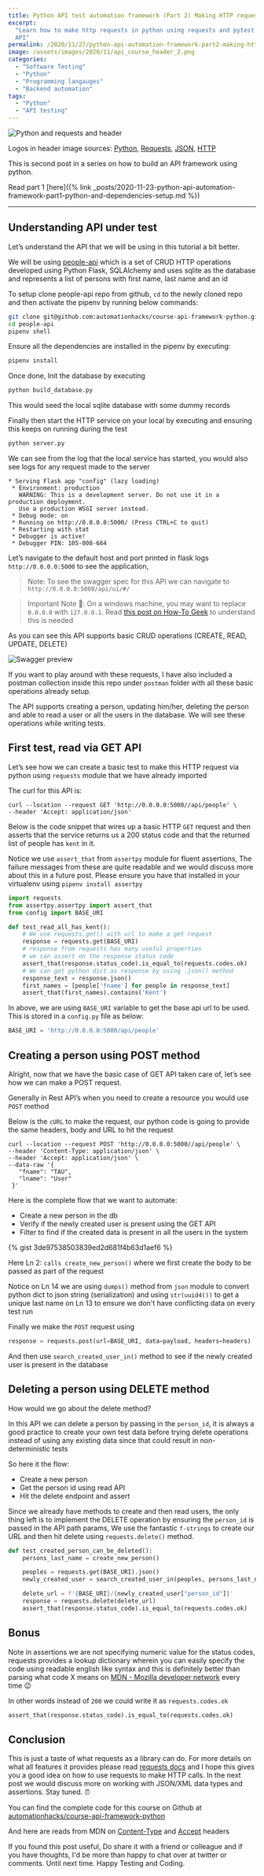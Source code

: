 ```yaml
---
title: Python API test automation framework (Part 2) Making HTTP requests
excerpt:
  "Learn how to make http requests in python using requests and pytest for a locally hosted Flask
  API"
permalink: /2020/11/27/python-api-automation-framework-part2-making-http-requests
image: /assets/images/2020/11/api_course_header_2.png
categories:
  - "Software Testing"
  - "Python"
  - "Programming langauges"
  - "Backend automation"
tags:
  - "Python"
  - "API testing"
---
```


![Python and requests and header](/assets/images/2020/11/api_course_header_2.png)

Logos in header image sources:
[Python](https://commons.wikimedia.org/wiki/File:Python-logo-notext.svg),
[Requests](https://en.wikipedia.org/wiki/File:Requests_Python_Logo.png),
[JSON](https://en.wikipedia.org/wiki/JSON),
[HTTP](https://commons.wikimedia.org/wiki/File:HTTP_logo.svg)

This is second post in a series on how to build an API framework using python.

Read part 1 [here]({% link
_posts/2020-11-23-python-api-automation-framework-part1-python-and-dependencies-setup.md %})

---

## Understanding API under test

Let’s understand the API that we will be using in this tutorial a bit better.

We will be using [people-api](https://github.com/automationhacks/people-api) which is a set of CRUD
HTTP operations developed using Python Flask, SQLAlchemy and uses sqlite as the database and
represents a list of persons with first name, last name and an id

To setup clone people-api repo from github, `cd` to the newly cloned repo and then activate the
pipenv by running below commands:

```zsh
git clone git@github.com:automationhacks/course-api-framework-python.git
cd people-api
pipenv shell
```

Ensure all the dependencies are installed in the pipenv by executing:

```zsh
pipenv install
```

Once done, Init the database by executing

```zsh
python build_database.py
```

This would seed the local sqlite database with some dummy records

Finally then start the HTTP service on your local by executing and ensuring this keeps on running
during the test

```zsh
python server.py
```

We can see from the log that the local service has started, you would also see logs for any request
made to the server

```text
* Serving Flask app "config" (lazy loading)
 * Environment: production
   WARNING: This is a development server. Do not use it in a production deployment.
   Use a production WSGI server instead.
 * Debug mode: on
 * Running on http://0.0.0.0:5000/ (Press CTRL+C to quit)
 * Restarting with stat
 * Debugger is active!
 * Debugger PIN: 105-008-664
```

Let’s navigate to the default host and port printed in flask logs `http://0.0.0.0:5000` to see the
application,

> Note: To see the swagger spec for this API we can navigate to `http://0.0.0.0:5000/api/ui/#/`

> Important Note 📕: On a windows machine, you may want to replace `0.0.0.0` with `127.0.0.1`. Read
> [this post on How-To Geek](https://www.howtogeek.com/225487/what-is-the-difference-between-127.0.0.1-and-0.0.0.0/)
> to understand this is needed

As you can see this API supports basic CRUD operations (CREATE, READ, UPDATE, DELETE)

![Swagger preview](/assets/images/2020/11/swagger.png)

If you want to play around with these requests, I have also included a postman collection inside
this repo under `postman` folder with all these basic operations already setup.

The API supports creating a person, updating him/her, deleting the person and able to read a user or
all the users in the database. We will see these operations while writing tests.

## First test, read via GET API

Let’s see how we can create a basic test to make this HTTP request via python using `requests`
module that we have already imported

The curl for this API is:

```curl
curl --location --request GET 'http://0.0.0.0:5000//api/people' \
--header 'Accept: application/json'
```

Below is the code snippet that wires up a basic HTTP `GET` request and then asserts that the service
returns us a 200 status code and that the returned list of people has `kent` in it.

Notice we use `assert_that` from `assertpy` module for fluent assertions, The failure messages from
these are quite readable and we would discuss more about this in a future post. Please ensure you
have that installed in your virtualenv using `pipenv install assertpy`

```python
import requests
from assertpy.assertpy import assert_that
from config import BASE_URI

def test_read_all_has_kent():
    # We use requests.get() with url to make a get request
    response = requests.get(BASE_URI)
    # response from requests has many useful properties
    # we can assert on the response status code
    assert_that(response.status_code).is_equal_to(requests.codes.ok)
    # We can get python dict as response by using .json() method
    response_text = response.json()
    first_names = [people['fname'] for people in response_text]
    assert_that(first_names).contains('Kent')
```

In above, we are using `BASE_URI` variable to get the base api url to be used. This is stored in a
`config.py` file as below:

```python
BASE_URI = 'http://0.0.0.0:5000/api/people'
```

## Creating a person using POST method

Alright, now that we have the basic case of GET API taken care of, let’s see how we can make a POST
request.

Generally in Rest API’s when you need to create a resource you would use `POST` method

Below is the `cURL` to make the request, our python code is going to provide the same headers, body
and URL to hit the request

```curl
curl --location --request POST 'http://0.0.0.0:5000//api/people' \
--header 'Content-Type: application/json' \
--header 'Accept: application/json' \
--data-raw '{
   "fname": "TAU",
   "lname": "User"
 }'
```

Here is the complete flow that we want to automate:

- Create a new person in the db
- Verify if the newly created user is present using the GET API
- Filter to find if the created data is present in all the users in the system

{% gist 3de97538503839ed2d681f4b63d1aef6 %}

Here Ln 2: `calls create_new_person()` where we first create the body to be passed as part of the
request

Notice on Ln 14 we are using `dumps()` method from `json` module to convert python dict to json
string (serialization) and using `str(uuid4())` to get a unique last name on Ln 13 to ensure we
don't have conflicting data on every test run

Finally we make the `POST` request using

```python
response = requests.post(url=BASE_URI, data=payload, headers=headers)
```

And then use `search_created_user_in()` method to see if the newly created user is present in the
database

## Deleting a person using DELETE method

How would we go about the delete method?

In this API we can delete a person by passing in the `person_id`, it is always a good practice to
create your own test data before trying delete operations instead of using any existing data since
that could result in non-deterministic tests

So here it the flow:

- Create a new person
- Get the person id using read API
- Hit the delete endpoint and assert

Since we already have methods to create and then read users, the only thing left is to implement the
DELETE operation by ensuring the `person_id` is passed in the API path params, We use the fantastic
`f-strings` to create our URL and then hit delete using `requests.delete()` method.

```python
def test_created_person_can_be_deleted():
    persons_last_name = create_new_person()

    peoples = requests.get(BASE_URI).json()
    newly_created_user = search_created_user_in(peoples, persons_last_name)[0]

    delete_url = f'{BASE_URI}/{newly_created_user["person_id"]}'
    response = requests.delete(delete_url)
    assert_that(response.status_code).is_equal_to(requests.codes.ok)
```

## Bonus

Note in assertions we are not specifying numeric value for the status codes, requests provides a
lookup dictionary wherein you can easily specify the code using readable english like syntax and
this is definitely better than parsing what code X means on
[MDN - Mozilla developer network](https://developer.mozilla.org/en-US/docs/Web/HTTP) every time 😉

In other words instead of `200` we could write it as `requests.codes.ok`

```python
assert_that(response.status_code).is_equal_to(requests.codes.ok)
```

## Conclusion

This is just a taste of what requests as a library can do. For more details on what all features it
provides please read [requests docs](https://requests.readthedocs.io/en/master/user/quickstart/) and
I hope this gives you a good idea on how to use requests to make HTTP calls. In the next post we
would discuss more on working with JSON/XML data types and assertions. Stay tuned. ⏰

You can find the complete code for this course on Github at
[automationhacks/course-api-framework-python](https://github.com/automationhacks/course-api-framework-python)

And here are reads from MDN on
[Content-Type](https://developer.mozilla.org/en-US/docs/Web/HTTP/Headers/Content-Type) and
[Accept](https://developer.mozilla.org/en-US/docs/Web/HTTP/Headers/Accept) headers

If you found this post useful, Do share it with a friend or colleague and if you have thoughts, I'd
be more than happy to chat over at twitter or comments. Until next time. Happy Testing and Coding.
